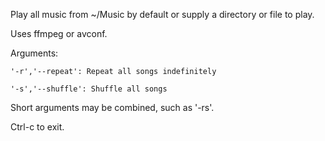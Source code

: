 Play all music from ~/Music by default or supply a directory or file to play.

Uses ffmpeg or avconf.

Arguments:

    '-r','--repeat': Repeat all songs indefinitely
    
    '-s','--shuffle': Shuffle all songs
    
Short arguments may be combined, such as '-rs'.

Ctrl-c to exit.
